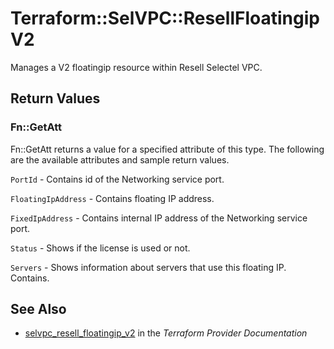 # Terraform::SelVPC::ResellFloatingipV2

Manages a V2 floatingip resource within Resell Selectel VPC.

## Return Values

### Fn::GetAtt

Fn::GetAtt returns a value for a specified attribute of this type. The following are the available attributes and sample return values.

`PortId` - Contains id of the Networking service port.

`FloatingIpAddress` - Contains floating IP address.

`FixedIpAddress` - Contains internal IP address of the Networking service port.

`Status` - Shows if the license is used or not.

`Servers` - Shows information about servers that use this floating IP. Contains.

## See Also

* [selvpc_resell_floatingip_v2](https://www.terraform.io/docs/providers/selvpc/r/resell_floatingip_v2.html) in the _Terraform Provider Documentation_